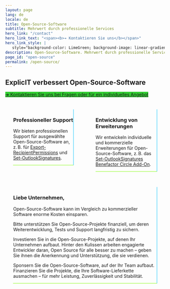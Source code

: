 ```yaml
---
layout: page
lang: de
locale: de
title: Open-Source-Software
subtitle: Mehrwert durch professionelle Services
hero_link: "/contact"
hero_link_text: "<span><b>➔ Kontaktieren Sie uns</b></span>"
hero_link_style: |
   style="background-color: LimeGreen; background-image: linear-gradient(to right, darkgoldenrod, goldenrod, darkgoldenrod, goldenrod, darkgoldenrod);"
description: Open-Source-Software. Mehrwert durch professionelle Services.
page_id: "open-source"
permalink: /open-source/
---
```

## ExplicIT verbessert Open-Source-Software
<a href="/contact" class="button is-link is-normal is-hover has-text-black has-text-weight-bold" style="background-color: limegreen">➔ Kontaktieren Sie uns bei Fragen oder für ein individuelles Angebot</a>

<div class="columns">
  <div class="column">
    <div class="box" style="margin: 1.5rem; border-radius: 0; border-style: solid; border-width:thin; border-color:transparent deepskyblue lawngreen transparent; background-color: transparent;">
      <div class="content">
        <h3>Professioneller Support</h3>
        <p>Wir bieten professionellen Support für ausgewählte Open-Source-Software an, z. B. für <a href="/open-source/export-recipientpermissions">Export-RecipientPermissions</a> und <a href="/open-source/set-outlooksignatures">Set-OutlookSignatures</a>.</p>
      </div>
    </div>
  </div>
  <div class="column">
    <div class="box" style="margin: 1.5rem; border-radius: 0; border-style: solid; border-width:thin; border-color:transparent deepskyblue lawngreen transparent; background-color: transparent;">
      <div class="content">
        <h3>Entwicklung von Erweiterungen</h3>
        <p>Wir entwickeln individuelle und kommerzielle Erweiterungen für Open-Source-Software, z. B. das <a href="/open-source/set-outlooksignatures">Set-OutlookSignatures Benefactor Circle Add-On</a>.</p>
      </div>
    </div>
  </div>
</div>
<div class="box" style="margin: 1.5rem; border-radius: 0; border-style: solid; border-width:thin; border-color:transparent deepskyblue lawngreen transparent; background-color: transparent;">
  <div class="content">
    <h3>Liebe Unternehmen,</h3>
    <p>Open-Source-Software kann im Vergleich zu kommerzieller Software enorme Kosten einsparen.</p>
    <p>Bitte unterstützen Sie Open-Source-Projekte finanziell, um deren Weiterentwicklung, Tests und Support langfristig zu sichern.</p>
    <p>Investieren Sie in die Open-Source-Projekte, auf denen Ihr Unternehmen aufbaut. Hinter den Kulissen arbeiten engagierte Entwickler daran, Open Source für alle besser zu machen – geben Sie ihnen die Anerkennung und Unterstützung, die sie verdienen.</p>
    <p>Sponsern Sie die Open-Source-Software, auf der Ihr Team aufbaut. Finanzieren Sie die Projekte, die Ihre Software-Lieferkette ausmachen – für mehr Leistung, Zuverlässigkeit und Stabilität.</p>
  </div>
</div>
